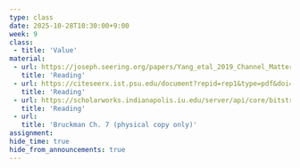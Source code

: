 ```yaml
---
type: class
date: 2025-10-28T10:30:00+9:00
week: 9
class:
 - title: 'Value'
material:
 - url: https://joseph.seering.org/papers/Yang_etal_2019_Channel_Matters.pdf
   title: 'Reading'
 - url: https://citeseerx.ist.psu.edu/document?repid=rep1&type=pdf&doi=48bb45bfa908e0ea1fbbbc5f66c52b7108e15190
   title: 'Reading'
 - url: https://scholarworks.indianapolis.iu.edu/server/api/core/bitstreams/e2f5cc35-b60c-488c-9e4e-3cf107cb3b80/content
   title: 'Reading'
 - url: 
   title: 'Bruckman Ch. 7 (physical copy only)'
assignment:
hide_time: true
hide_from_announcements: true
---
```

